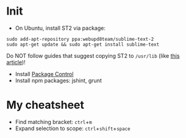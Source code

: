 # Init

* On Ubuntu, install ST2 via package:
```
sudo add-apt-repository ppa:webupd8team/sublime-text-2
sudo apt-get update && sudo apt-get install sublime-text
```
Do NOT follow guides that suggest copying ST2 to `/usr/lib` (like [this article](http://www.technoreply.com/how-to-install-sublime-text-2-on-ubuntu-12-04-unity/))!

* Install [Package Control](http://wbond.net/sublime_packages/package_control/installation)
* Install npm packages: jshint, grunt

# My cheatsheet
* Find matching bracket: `ctrl`+`m`
* Expand selection to scope: `ctrl`+`shift`+`space`
